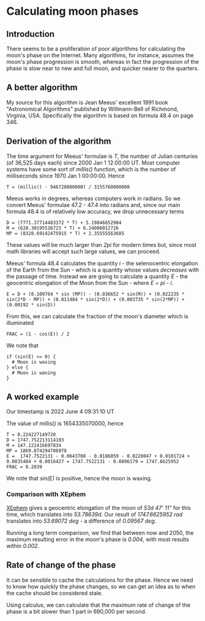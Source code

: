# Calculating moon phases

## Introduction

There seems to be a proliferation of poor algorithms for calculating the moon's phase on the Internet. Many algorithms, for instance, assumes the moon's phase
progression is smooth, whereas in fact the progression of the phase is slow near to new and full moon, and quicker nearer to the quarters.

## A better algorithm

My source for this algorithm is Jean Meeus' excellent 1991 book "Astronomical Algorithms" published by Willmann-Bell of Richmond, Virginia, USA. Specifically
the algorithm is based on formula 48.4 on page 346.

## Derivation of the algorithm

The time argument for Meeus' formulae is _T_, the number of Julian centuries (of 36,525 days each) since 2000 Jan 1 12:00:00 UT. Most computer systems have some
sort of _millis()_ function, which is the number of milliseconds since 1970 Jan 1 00:00:00. Hence 
```
T = (millis() - 946728000000) / 3155760000000
```
Meeus works in degrees, whereas computers work in radians. So we convert Meeus' formulae 47.2 - 47.4 into radians and, since our main formula 48.4 is of relatively low
accuracy, we drop unnecessary terms
```
D = (7771.37714483372 * T) + 5.19846652984
M = (628.30195516723 * T) + 6.24006012726
MP = (8328.69142475915 * T) + 2.35555563685
```
These values will be much larger than _2pi_ for modern times but, since most math libraries will accept such large values, we can proceed.

Meeus' formula 48.4 calculates the quantity _i_ - the selenocentric elongation of the Earth from the Sun - which is a quantity whose values _decreases_ with the
passage of time. Instead we are going to calculate a quantity _E_ - the geocentric elongation of the Moon from the Sun - where _E = pi - i_.
```
E = D + (0.109764 * sin (MP)) - (0.036652 * sin(M)) + (0.022235 * sin(2*D - MP)) + (0.011484 * sin(2*D)) + (0.003735 * sin(2*MP)) + (0.00192 * sin(D))
```
From this, we can calculate the fraction of the moon's diameter which is illuminated
```
FRAC = (1 - cos(E)) / 2
```
We note that
```
if (sin(E) >= 0) {
  # Moon is waxing
} else {
  # Moon is waning
}
```

## A worked example

Our timestamp is 2022 June 4 09:31:10 UT

The value of millis() is 1654335070000, hence
```
T = 0.224227149720
D = 1747.752213114103
M = 147.122416697834
MP = 1869.874294706978
E =  1747.7522131 - 0.0643708 - 0.0186059 - 0.0220047 + 0.0101724 + 0.0035484 + 0.0016427 = 1747.7522131 - 0.0896179 = 1747.6625952
FRAC = 0.2039
```
We note that _sin(E)_ is positive, hence the moon is waxing.

### Comparison with XEphem

[XEphem](https://xephem.github.io/XEphem/Site/xephem.html) gives a geocentric elongation of the moon of _53d 47' 11"_ for this time,
which translates into _53.78639d_. Our result of _1747.6625952 rad_ translates into _53.69072 deg_ - a difference of _0.09567 deg_.

Running a long term comparison, we find that between now and 2050, the maximum resulting error in the moon's phase is _0.004_, with most results within _0.002_.

## Rate of change of the phase

It can be sensible to cache the calculations for the phase. Hence we need to know how quickly the phase changes, so we can get an idea as to when the cache should
be considered stale.

Using calculus, we can calculate that the maximum rate of change of the phase is a bit slower than 1 part in 690,000 per second.
